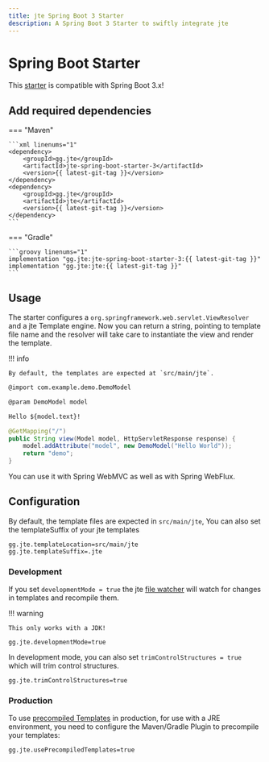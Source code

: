 ```yaml
---
title: jte Spring Boot 3 Starter
description: A Spring Boot 3 Starter to swiftly integrate jte
---
```


# Spring Boot Starter

This [starter](https://docs.spring.io/spring-boot/docs/3.2.x/reference/htmlsingle/#using.build-systems.starters) is compatible with Spring Boot 3.x!

## Add required dependencies

=== "Maven"

    ```xml linenums="1"
    <dependency>
        <groupId>gg.jte</groupId>
        <artifactId>jte-spring-boot-starter-3</artifactId>
        <version>{{ latest-git-tag }}</version>
    </dependency>
    <dependency>
        <groupId>gg.jte</groupId>
        <artifactId>jte</artifactId>
        <version>{{ latest-git-tag }}</version>
    </dependency>
    ```

=== "Gradle"

    ```groovy linenums="1"
    implementation "gg.jte:jte-spring-boot-starter-3:{{ latest-git-tag }}"
    implementation "gg.jte:jte:{{ latest-git-tag }}"
    ```

## Usage

The starter configures a `org.springframework.web.servlet.ViewResolver` and a jte Template engine. Now you can return a string, pointing to template file name and the resolver will take care to instantiate the view and render the template.

!!! info

    By default, the templates are expected at `src/main/jte`.

```html linenums="1"
@import com.example.demo.DemoModel

@param DemoModel model

Hello ${model.text}!
```

```java linenums="1"
@GetMapping("/") 
public String view(Model model, HttpServletResponse response) {
    model.addAttribute("model", new DemoModel("Hello World"));
    return "demo";
}
```

You can use it with Spring WebMVC as well as with Spring WebFlux.

## Configuration 

By default, the template files are expected in `src/main/jte`, You can also set the templateSuffix of your jte templates

````properties linenums="1"
gg.jte.templateLocation=src/main/jte
gg.jte.templateSuffix=.jte
````

### Development 

If you set `developmentMode = true` the jte [file watcher](hot-reloading.md) will watch for changes in templates and recompile them.

!!! warning

    This only works with a JDK!

```properties linenums="1"
gg.jte.developmentMode=true
```

In development mode, you can also set `trimControlStructures = true` which will trim control structures.

```properties linenums="1"
gg.jte.trimControlStructures=true
```

### Production

To use [precompiled Templates](pre-compiling.md) in production, for use with a JRE environment, you need to configure the Maven/Gradle Plugin to precompile your templates:

````properties linenums="1"
gg.jte.usePrecompiledTemplates=true
````

